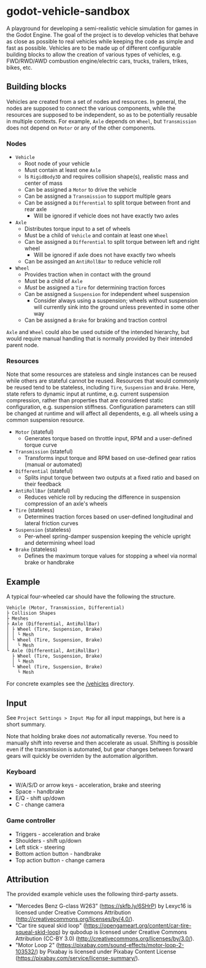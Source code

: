 # godot-vehicle-sandbox

A playground for developing a semi-realistic vehicle simulation for games in the Godot Engine.
The goal of the project is to develop vehicles that behave as close as possible to real vehicles while keeping the code as simple and fast as possible.
Vehicles are to be made up of different configurable building blocks to allow the creation of various types of vehicles, e.g. FWD/RWD/AWD combustion engine/electric cars, trucks, trailers, trikes, bikes, etc.


## Building blocks

Vehicles are created from a set of nodes and resources.
In general, the nodes are supposed to connect the various components, while the resources are supposed to be independent, so as to be potentially reusable in multiple contexts.
For example, `Axle` depends on `Wheel`, but `Transmission` does not depend on `Motor` or any of the other components.


### Nodes

- `Vehicle`
    - Root node of your vehicle
    - Must contain at least one `Axle`
    - Is `RigidBody3D` and requires collision shape(s), realistic mass and center of mass
    - Can be assigned a `Motor` to drive the vehicle
    - Can be assigned a `Transmission` to support multiple gears
    - Can be assigned a `Differential` to split torque between front and rear axle
        - Will be ignored if vehicle does not have exactly two axles
- `Axle`
    - Distributes torque input to a set of wheels
    - Must be a child of `Vehicle` and contain at least one `Wheel`
    - Can be assigned a `Differential` to split torque between left and right wheel
        - Will be ignored if axle does not have exactly two wheels
    - Can be assinged an `AntiRollBar` to reduce vehicle roll
- `Wheel`
    - Provides traction when in contact with the ground
    - Must be a child of `Axle`
    - *Must* be assigned a `Tire` for determining traction forces
    - Can be assigned a `Suspension` for independent wheel suspension
        - Consider always using a suspension; wheels without suspension will currently sink into the ground unless prevented in some other way
    - Can be assigned a `Brake` for braking and traction control

`Axle` and `Wheel` could also be used outside of the intended hierarchy, but would require manual handling that is normally provided by their intended parent node.


### Resources

Note that some resources are stateless and single instances can be reused while others are stateful cannot be reused.
Resources that would commonly be reused tend to be stateless, including `Tire`, `Suspension` and `Brake`.
Here, state refers to dynamic input at runtime, e.g. current suspension compression, rather than properties that are considered static configuration, e.g. suspension stiffness.
Configuration parameters can still be changed at runtime and will affect all dependents, e.g. all wheels using a common suspension resource.

- `Motor` (stateful)
    - Generates torque based on throttle input, RPM and a user-defined torque curve
- `Transmission` (stateful)
    - Transforms input torque and RPM based on use-defined gear ratios (manual or automated)
- `Differential` (stateful)
    - Splits input torque between two outputs at a fixed ratio and based on their feedback
- `AntiRollBar` (stateful)
    - Reduces vehicle roll by reducing the difference in suspension compression of an axle's wheels
- `Tire` (stateless)
    - Determines traction forces based on user-defined longitudinal and lateral friction curves
- `Suspension` (stateless)
    - Per-wheel spring-damper suspension keeping the vehicle upright and determining wheel load
- `Brake` (stateless)
    - Defines the maximum torque values for stopping a wheel via normal brake or handbrake


## Example

A typical four-wheeled car should have the following the structure.

```
Vehicle (Motor, Transmission, Differential)
├ Collision Shapes
├ Meshes
├ Axle (Differential, AntiRollBar)
│ ├ Wheel (Tire, Suspension, Brake)
│ │ └ Mesh
│ └ Wheel (Tire, Suspension, Brake)
│   └ Mesh
└ Axle (Differential, AntiRollBar)
  ├ Wheel (Tire, Suspension, Brake)
  │ └ Mesh
  └ Wheel (Tire, Suspension, Brake)
    └ Mesh
```

For concrete examples see the [/vehicles](vehicles) directory.


## Input

See `Project Settings > Input Map` for all input mappings, but here is a short summary.

Note that holding brake does *not* automatically reverse.
You need to manually shift into reverse and then accelerate as usual.
Shifting is possible even if the transmission is automated, but gear changes between forward gears will quickly be overriden by the automation algorithm.

### Keyboard

- W/A/S/D or arrow keys - acceleration, brake and steering
- Space - handbrake
- E/Q - shift up/down
- C - change camera

### Game controller

- Triggers - acceleration and brake
- Shoulders - shift up/down
- Left stick - steering
- Bottom action button - handbrake
- Top action button - change camera


## Attribution

The provided example vehicle uses the following third-party assets.

- "Mercedes Benz G-class W263" (https://skfb.ly/6SHrP) by Lexyc16 is licensed under Creative Commons Attribution (http://creativecommons.org/licenses/by/4.0/).
- "Car tire squeal skid loop" (https://opengameart.org/content/car-tire-squeal-skid-loop) by qubodup is licensed under Creative Commons Attribution (CC-BY 3.0) (http://creativecommons.org/licenses/by/3.0/).
- "Motor Loop 2" (https://pixabay.com/sound-effects/motor-loop-2-103532/) by Pixabay is licensed under Pixabay Content License (https://pixabay.com/service/license-summary/).
